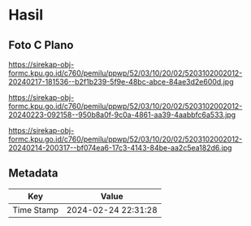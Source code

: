 # Hasil

## Foto C Plano

https://sirekap-obj-formc.kpu.go.id/c760/pemilu/ppwp/52/03/10/20/02/5203102002012-20240217-181536--b2f1b239-5f9e-48bc-abce-84ae3d2e600d.jpg

https://sirekap-obj-formc.kpu.go.id/c760/pemilu/ppwp/52/03/10/20/02/5203102002012-20240223-092158--950b8a0f-9c0a-4861-aa39-4aabbfc6a533.jpg

https://sirekap-obj-formc.kpu.go.id/c760/pemilu/ppwp/52/03/10/20/02/5203102002012-20240214-200317--bf074ea6-17c3-4143-84be-aa2c5ea182d6.jpg


## Metadata

| Key        | Value               |
| ---------- | ------------------- |
| Time Stamp | 2024-02-24 22:31:28 |



